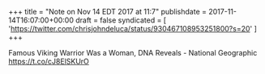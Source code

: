 +++
title = "Note on Nov 14 EDT 2017 at 11:7"
publishdate = 2017-11-14T16:07:00+00:00
draft = false
syndicated = [ 'https://twitter.com/chrisjohndeluca/status/930467108953251800?s=20' ]
+++

Famous Viking Warrior Was a Woman, DNA Reveals - National Geographic https://t.co/cJ8ElSKUrO
